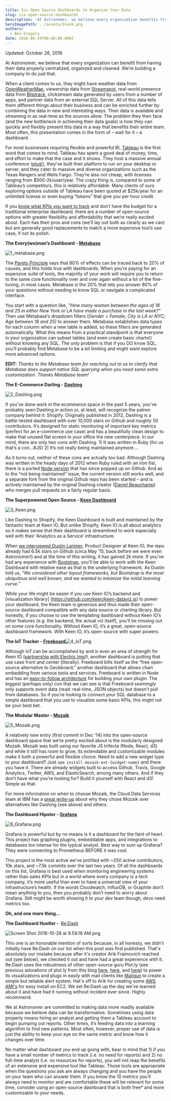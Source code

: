 ```yaml
---
title: Six Open Source Dashboards to Organize Your Data
slug: six-open-source-dashboards
description: 'At Astronomer, we believe every organization benefits from having data properly centralized, organized and cleaned. We’re building a company to do just that.'
heroImagePath: ../assets/blank.png
authors:
  - Ben Gregory
date: 2016-06-29T00:00:00.000Z
---
```


Updated: October 28, 2016

At Astronomer, we believe that every organization can benefit from having their data properly centralized, organized and cleaned. We’re building a company to do just that.

When a client comes to us, they might have weather data from [OpenWeatherMap](https://openweathermap.org), viewership data from [Streamspot](https://streamspot.com/), real-world presence data from [Bliptrack](https://bliptrack.com/), clickstream data generated by users from a number of apps, and partner data from an external SQL Server. All of this data tells them different things about their business and can be enriched further by combining the data in new and interesting ways. Their data is available and streaming in as real-time as the sources allow. The problem they then face (and the new bottleneck in achieving their data goals) is how they can quickly and flexibly present this data in a way that benefits their entire team. Most often, this presentation comes in the form of – wait for it – a dashboard.

For most businesses requiring flexible and powerful BI, [Tableau](https://tableau.com) is the first word that comes to mind. Tableau has spent a good deal of money, time, and effort to make that the case and it shows. They host a massive annual conference ([plug!](https://tc16.tableau.com/)), they’ve built their platform to run on your desktop or server, and they cater to massive and diverse organizations such as the Texas Rangers and Wells Fargo. They’re also not cheap, with licenses ranging from $500-2k/user/year. The crazy thing is, compared to some of Tableau’s competitors, this is relatively affordable. Many clients of ours exploring options outside of Tableau have been quoted at $25k/year for an unlimited license or even buying “tokens” that give you per hour credit.

If you [know what KPIs you want to track](http://www.astronomer.io/blog/5-ways-to-make-sure-your-analytics-spark-growth/) and don’t have the budget for a traditional enterprise dashboard, there are a number of open-source options with greater flexibility and affordability that we’re really excited about. Each has their pros and cons (we’ll lay out both as clearly as we can) but are generally good replacements to match a more expensive tool’s use case, if not its polish.

**The Every(wo)man’s Dashboard - [Metabase](https://github.com/metabase/metabase)**

![1_metabase.png](../assets/1_metabase.png)

The [Pareto Principle](https://en.wikipedia.org/wiki/Pareto_principle) says that 80% of effects can be traced back to 20% of causes, and this holds true with dashboards. When you’re paying for an expensive suite of tools, the majority of your work will require you to return to the same core functionality over and over again without a lot of the fine-tuning, in most cases. Metabase _is_ the 20% that lets you answer 80% of your questions without needing to know SQL or navigate a complicated interface.

You start with a question like, _”How many women between the ages of 18 and 25 in either New York or LA have made a purchase in the last week?”_ Then use Metabase’s dropdown filters (_Gender = Female; City is LA or NYC; Age between 18 and 25)_ to answer them. Metabase establishes data types for each column when a new table is added, so these filters are generated automatically. What this means from a practical standpoint is that everyone in your organization can subset tables (and even create basic charts!) without knowing any SQL. The only problem is that if you DO know SQL, you’ll probably find Metabase to be a bit limiting and might want explore more advanced options.

**EDIT:** _Thanks to the Metabase team for reaching out to us to clarify that Metabase does support native SQL querying when you need some extra customization. Thanks Metabase team!_

**The E-Commerce Darling - [Dashing](https://github.com/Shopify/dashing)**

![2_Dashing.png](../assets/2_Dashing.png)

If you’ve done work in the ecommerce space in the past 5 years, you’ve probably seen Dashing in action or, at least, will recognize the patron company behind it: Shopify. Originally published in 2012, Dashing is a battle-tested dashboard with over 10,000 stars on Github and roughly 50 contributors. It’s designed for static monitoring of important key metrics (perfect for an e-commerce use case) and has a beautifully clean design to make that unused flat screen in your office the new centerpiece. In our mind, there are only two cons with Dashing. 1) It was written in Ruby (for us that’s a con...#JS) 2) It’s not really being maintained anymore....

As it turns out, neither of these cons are actually too bad. Although Dashing was written in the heady days of 2012 when Ruby ruled with an iron fist, there is a ported [Node version](https://github.com/fabiocaseri/dashing-js) that has since popped up on Github. And as to the “not being maintained” issue, the current version still works well, and a separate fork from the original Github repo has been started – and is actively maintained by the original Dashing creator ([Daniel Beauchamp](https://github.com/pushmatrix)) who merges pull requests on a fairly regular basis.

**The Superpowered Open Source - [Keen Dashboard](https://keen.github.io/dashboards/)**

![3_Keen.png](../assets/3_Keen.png)

Like Dashing to Shopify, the Keen Dashboard is built and maintained by the fantastic team at Keen IO. But unlike Shopify, Keen IO is all about analytics so it makes sense that their dashboard is streamlined to work especially well with their ‘Analytics as a Service’ infrastructure.

When [we interviewed Dustin Larimer](https://www.astronomer.io/blog/way-more-an-interview-with-dustin-larimer), Product Designer at Keen IO, the repo already had 6.5k stars on Github (circa May ’15, back before we were even Astronomer!) and at the time of this writing, it has gained 2k more. If you’ve had any experience with [Bootstrap](https://getbootstrap.com/), you’ll be able to work with the Keen Dashboard with relative ease as that is the underlying framework. As Dustin told us, “_We considered other layout frameworks, but Bootstrap is the most ubiquitous and well known, and we wanted to minimize the initial learning curve._”

While your life might be easier if you use Keen IO’s backend and [visualization library] (https://github.com/keen/keen-dataviz.js) to power your dashboard, the Keen team is generous and thus made their open-source dashboard compatible with any data source or charting library. But honestly, if you choose to use the templating dashboard without Keen IO’s other features (e.g. the backend, the actual viz itself), you’ll be missing out on some core functionality. Without Keen IO, it’s a great, open-source dashboard framework. With Keen IO, it’s open-source with super powers.

**The IoT Tracker - [Freeboard](https://github.com/Freeboard/freeboard)**![4_IoT.png](../assets/4_IoT.png)

Although IoT can be accomplished by and is even an area of strength for Keen IO ([partnership with Electric Imp](https://keen.io/blog/88522353601/electric-imp-keen-io-iot-analytics-magic)!), another dashboard is putting that use case front and center (literally). Freeboard bills itself as the “free open-source alternative to Geckboard,” another dashboard that allows chart embedding from various tools and services. Freeboard is written in Node and has an [easy-to-follow architecture](https://freeboard.github.io/freeboard/docs/plugin_example.html) for building your own plugin. The biggest (perhaps only) con that we can see is that Freeboard _seemingly_ only supports event data (read: real-time, JSON objects) but doesn’t pull from databases. So if you’re looking to connect your SQL database to a simple dashboard that you use to visualize some basic KPIs, this might not be your best bet.

**The Modular Master - [Mozaik](https://github.com/plouc/mozaik)**

![5_Mozaik.png](../assets/5_Mozaik.png)

A relatively new entry (first commit in Dec ‘14) into the open-source dashboard space that we’re pretty excited about is the modularly designed Mozaik. Mozaik was built using our favorite JS trifecta (Node, React, d3) and while it still has room to grow, its extendable and customizable modules make it both a powerful and flexible choice. Need to add a new widget type to your dashboard? Just `npm install mozaik-ext-{widget-name}` and there you have it. There are already widgets built to access Github, Travis, Google Analytics, Twitter, AWS, and ElasticSearch, among many others. And if they don’t have what you’re looking for? Build it yourself with React and d3! Simple as that.

For more information on when to choose Mozaik, the Cloud Data Services team at IBM has a [great write-up](https://developer.ibm.com/clouddataservices/2015/12/01/humans-vs-apache-spark-building-our-rock-paper-scissors-game/) about why they chose Mozaik over alternatives like Dashing (see above) and others.

**The Dashboard Hipster - [Grafana](https://github.com/grafana/grafana)**

![6_Grafana.png](../assets/6_Grafana.png)

Grafana is powerful but by no means is it a dashboard for the faint of heart. This project has graphing plugins, embeddable apps, and integrations to databases too intense for the typical analyst. Best way to sum up Grafana? They were connecting to Prometheus BEFORE it was cool.

This project is the most active we’ve profiled with ~250 active contributors, 10k stars, and ~7.5k commits over the last two years. Of all the dashboards on this list, Grafana is best used when monitoring engineering systems rather than sales KPIs but in a world where every company is a tech company, it’s more useful than ever to have a universal view of your infrastructure’s health. If the words Cloudwatch, InfluxDB, or Graphite don’t mean anything to you, then you probably don’t need to worry about Grafana. Still might be worth showing it to your dev team though; devs need metrics too.

**Oh, and one more thing...**

**The Dashboard Hustler&nbsp;-&nbsp;** [Re:Dash](https://github.com/getredash/redash)

![Screen Shot 2016-10-28 at 9.59.18 AM.png](../assets/ScreenShot2016-10-28at9.59.18AM.png)

This one is an honorable mention of sorts because, in all honesty, we didn't initially have Re:Dash on our list when this post was first published. That's absolutely our mistake because after it's creator Arik Fraimovich reached out (see below), we checked it out and have had a great experience with it. Re:Dash uses the robustness of other open-source guru Plot.ly (see previous adorations of plot.ly from this blog [here](https://medium.com/the-astronomer-journey/what-i-learned-from-analyzing-1700-blog-posts-4a607431a32f#.5br7nk5xh), [here](https://www.astronomer.io/blog/what-i-learned-from-analyzing-1700-blog-posts-part-ii), and [here](https://www.astronomer.io/blog/data-in-basketball)) to power its&nbsp;visualizations and plugs in easily with mail clients like [Mailgun](https://mailgun.com) to create a simple but reliable alert system. Hat's off to Arik for creating some [AWS AMI's](https://docs.redash.io/en/latest/setup.html) for easy install on EC2. We&nbsp;set Re:Dash up the day we've learned about it and have had it running without incident ever since. Highly recommend.

We at Astronomer are committed to making data more readily available because we believe data can be transformative. Sometimes using data properly means hiring an analyst and getting them a Tableau account to begin pumping out reports. Other times, it’s feeding data into a learning algorithm to find new patterns. Most often, however, proper use of data is just the ability to keep your eye on the same metric and know how it changes over time.

No matter what dashboard you end up going with, bear in mind that 1) if you have a small number of metrics to track (i.e. no need for reports) and 2) no full-time analyst (i.e. no resources for reports), you will not reap the benefits of an extensive and expensive tool like Tableau. Those tools are appropriate when the questions you ask are always changing and you have the people on your team who can answer them. If you know the 10 metrics you’ll always need to monitor and are comfortable these will be relevant for some time, consider using an open-source dashboard that is both free\* and more customizable to your needs.

&nbsp;

